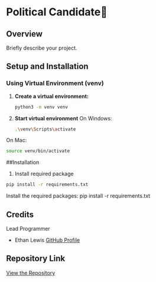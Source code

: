 # Political Candidate👟

## Overview

Briefly describe your project.

## Setup and Installation

### Using Virtual Environment (venv)

1. **Create a virtual environment:**
   ```sh
   python3 -m venv venv

2. **Start virtual environment**
On Windows:
   ```sh
   .\venv\Scripts\activate

On Mac:
   ```sh
   source venv/bin/activate
   ```

##Installation
 1. Install required package
 ```sh
pip install -r requirements.txt
```


Install the required packages:
pip install -r requirements.txt

## Credits

Lead Programmer

- Ethan Lewis [GitHub Profile](https://github.com/ethanlewis938/)

## Repository Link

[View the Repository](https://github.com/ethanlewis938/Shoe_Store_Manager)
